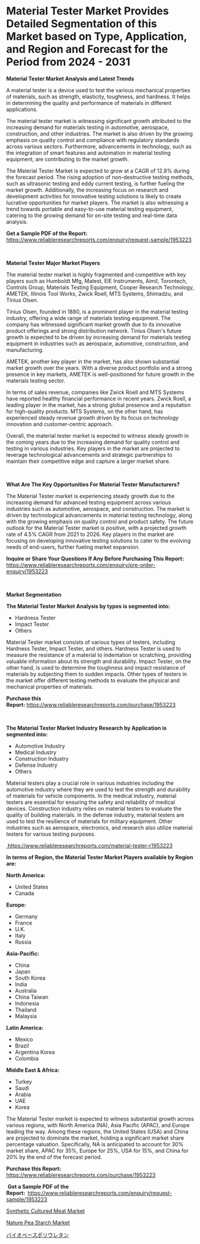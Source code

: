 <p><h1>Material Tester Market Provides Detailed Segmentation of this Market based on Type, Application, and Region and Forecast for the Period from 2024 - 2031</h1></p><p><strong>Material Tester Market Analysis and Latest Trends</strong></p>
<p><p>A material tester is a device used to test the various mechanical properties of materials, such as strength, elasticity, toughness, and hardness. It helps in determining the quality and performance of materials in different applications.</p><p>The material tester market is witnessing significant growth attributed to the increasing demand for materials testing in automotive, aerospace, construction, and other industries. The market is also driven by the growing emphasis on quality control and compliance with regulatory standards across various sectors. Furthermore, advancements in technology, such as the integration of smart features and automation in material testing equipment, are contributing to the market growth.</p><p>The Material Tester Market is expected to grow at a CAGR of 12.8% during the forecast period. The rising adoption of non-destructive testing methods, such as ultrasonic testing and eddy current testing, is further fueling the market growth. Additionally, the increasing focus on research and development activities for innovative testing solutions is likely to create lucrative opportunities for market players. The market is also witnessing a trend towards portable and easy-to-use material testing equipment, catering to the growing demand for on-site testing and real-time data analysis.</p></p>
<p><strong>Get a Sample PDF of the Report:&nbsp;</strong> <a href="https://www.reliableresearchreports.com/enquiry/request-sample/1953223">https://www.reliableresearchreports.com/enquiry/request-sample/1953223</a></p>
<p>&nbsp;</p>
<p><strong>Material Tester Major Market Players</strong></p>
<p><p>The material tester market is highly fragmented and competitive with key players such as Humboldt Mfg, Matest, EIE Instruments, Aimil, Torontech, Controls Group, Materials Testing Equipment, Cooper Research Technology, AMETEK, Illinois Tool Works, Zwick Roell, MTS Systems, Shimadzu, and Tinius Olsen.</p><p>Tinius Olsen, founded in 1880, is a prominent player in the material testing industry, offering a wide range of materials testing equipment. The company has witnessed significant market growth due to its innovative product offerings and strong distribution network. Tinius Olsen's future growth is expected to be driven by increasing demand for materials testing equipment in industries such as aerospace, automotive, construction, and manufacturing.</p><p>AMETEK, another key player in the market, has also shown substantial market growth over the years. With a diverse product portfolio and a strong presence in key markets, AMETEK is well-positioned for future growth in the materials testing sector.</p><p>In terms of sales revenue, companies like Zwick Roell and MTS Systems have reported healthy financial performance in recent years. Zwick Roell, a leading player in the market, has a strong global presence and a reputation for high-quality products. MTS Systems, on the other hand, has experienced steady revenue growth driven by its focus on technology innovation and customer-centric approach.</p><p>Overall, the material tester market is expected to witness steady growth in the coming years due to the increasing demand for quality control and testing in various industries. Key players in the market are projected to leverage technological advancements and strategic partnerships to maintain their competitive edge and capture a larger market share.</p></p>
<p>&nbsp;</p>
<p><strong>What Are The Key Opportunities For Material Tester Manufacturers?</strong></p>
<p><p>The Material Tester market is experiencing steady growth due to the increasing demand for advanced testing equipment across various industries such as automotive, aerospace, and construction. The market is driven by technological advancements in material testing technology, along with the growing emphasis on quality control and product safety. The future outlook for the Material Tester market is positive, with a projected growth rate of 4.5% CAGR from 2021 to 2026. Key players in the market are focusing on developing innovative testing solutions to cater to the evolving needs of end-users, further fueling market expansion.</p></p>
<p><strong>Inquire or Share Your Questions If Any Before Purchasing This Report:</strong> <a href="https://www.reliableresearchreports.com/enquiry/pre-order-enquiry/1953223">https://www.reliableresearchreports.com/enquiry/pre-order-enquiry/1953223</a></p>
<p>&nbsp;</p>
<p><strong>Market Segmentation</strong></p>
<p><strong>The Material Tester Market Analysis by types is segmented into:</strong></p>
<p><ul><li>Hardness Tester</li><li>Impact Tester</li><li>Others</li></ul></p>
<p><p>Material Tester market consists of various types of testers, including Hardness Tester, Impact Tester, and others. Hardness Tester is used to measure the resistance of a material to indentation or scratching, providing valuable information about its strength and durability. Impact Tester, on the other hand, is used to determine the toughness and impact resistance of materials by subjecting them to sudden impacts. Other types of testers in the market offer different testing methods to evaluate the physical and mechanical properties of materials.</p></p>
<p><strong>Purchase this Report:&nbsp;</strong><a href="https://www.reliableresearchreports.com/purchase/1953223">https://www.reliableresearchreports.com/purchase/1953223</a></p>
<p>&nbsp;</p>
<p><strong>The Material Tester Market Industry Research by Application is segmented into:</strong></p>
<p><ul><li>Automotive Industry</li><li>Medical Industry</li><li>Construction Industry</li><li>Defense Industry</li><li>Others</li></ul></p>
<p><p>Material testers play a crucial role in various industries including the automotive industry where they are used to test the strength and durability of materials for vehicle components. In the medical industry, material testers are essential for ensuring the safety and reliability of medical devices. Construction industry relies on material testers to evaluate the quality of building materials. In the defense industry, material testers are used to test the resilience of materials for military equipment. Other industries such as aerospace, electronics, and research also utilize material testers for various testing purposes.</p></p>
<p><a href="https://www.reliableresearchreports.com/material-tester-r1953223">&nbsp;https://www.reliableresearchreports.com/material-tester-r1953223</a></p>
<p><strong>In terms of Region, the Material Tester Market Players available by Region are:</strong></p>
<p>
    <p> <strong> North America: </strong>
        <ul>
            <li>United States</li>
            <li>Canada</li>
        </ul>
        </p> 
    <p> <strong> Europe: </strong>
        <ul>
            <li>Germany</li>
            <li>France</li>
            <li>U.K.</li>
            <li>Italy</li>
            <li>Russia</li>
        </ul>
        </p> 
    <p> <strong> Asia-Pacific: </strong>
        <ul>
            <li>China</li>
            <li>Japan</li>
            <li>South Korea</li>
            <li>India</li>
            <li>Australia</li>
            <li>China Taiwan</li>
            <li>Indonesia</li>
            <li>Thailand</li>
            <li>Malaysia</li>
        </ul>
        </p> 
    <p> <strong> Latin America: </strong>
        <ul>
            <li>Mexico</li>
            <li>Brazil</li>
            <li>Argentina Korea</li>
            <li>Colombia</li>
        </ul>
        </p> 
    <p> <strong> Middle East & Africa: </strong>
        <ul>
            <li>Turkey</li>
            <li>Saudi</li>
            <li>Arabia</li>
            <li>UAE</li>
            <li>Korea</li>
        </ul>
    </p>
    </p>
<p><p>The Material Tester market is expected to witness substantial growth across various regions, with North America (NA), Asia Pacific (APAC), and Europe leading the way. Among these regions, the United States (USA) and China are projected to dominate the market, holding a significant market share percentage valuation. Specifically, NA is anticipated to account for 30% market share, APAC for 35%, Europe for 25%, USA for 15%, and China for 20% by the end of the forecast period.</p></p>
<p><strong>Purchase this Report: </strong><a href="https://www.reliableresearchreports.com/purchase/1953223">https://www.reliableresearchreports.com/purchase/1953223</a></p>
<p>&nbsp;<strong>Get a Sample PDF of the Report:&nbsp;&nbsp;</strong><a href="https://www.reliableresearchreports.com/enquiry/request-sample/1953223">https://www.reliableresearchreports.com/enquiry/request-sample/1953223</a></p>
<p><strong></strong></p>
<p><p><a href="https://www.linkedin.com/pulse/synthetic-cultured-meat-market-size-cagr-trends-2024-2030-firmazon-rxwce?trackingId=tKKhynkXL6iDRMOsoEfh8Q%3D%3D">Synthetic Cultured Meat Market</a></p><p><a href="https://www.linkedin.com/pulse/nature-pea-starch-market-size-reveals-best-marketing-channels-qwrve?trackingId=hiDmOITUZSd44ysMqrt7Ag%3D%3D">Nature Pea Starch Market</a></p><p><a href="https://medium.com/@amandasantosxavier51/%E3%83%90%E3%82%A4%E3%82%AA%E3%83%99%E3%83%BC%E3%82%B9%E3%81%AE%E3%83%9D%E3%83%AA%E3%82%A6%E3%83%AC%E3%82%BF%E3%83%B3%E5%B8%82%E5%A0%B4%E8%A6%8F%E6%A8%A1%E3%81%8A%E3%82%88%E3%81%B3%E5%B8%82%E5%A0%B4%E5%8B%95%E5%90%91-%E5%AE%8C%E5%85%A8%E3%81%AA%E7%94%A3%E6%A5%AD%E6%A6%82%E8%A6%81-2024%E5%B9%B4%E3%81%8B%E3%82%892031%E5%B9%B4%E3%81%BE%E3%81%A7-f915e6a3c05f">バイオベースポリウレタン</a></p></p>